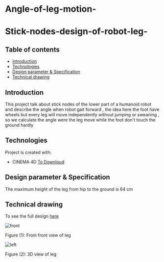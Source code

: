 # Angle-of-leg-motion-



# Stick-nodes-design-of-robot-leg-

## Table of contents
* [Introduction](#Introduction)
* [Technologies](#technologies)
* [Design parameter & Specification ](#Design-parameter-&-Specification)
* [Technical drawing](#Technical-drawing)


## Introduction

This project talk about stick nodes of the lower part of a humanoid robot and describe the angle when robot gait forward ,
the idea here the foot have wheels but every leg will move independently without jumping or sweaning , so we calculate the angle 
were the leg move while the foot don't touch the ground hardly 


## Technologies
Project is created with:
* CINEMA 4D [To Downloud](https://www.maxon.net/en/cinema-4d)

	
## Design parameter & Specification
    
 The maximum height of  the leg from hip to the ground  is 64 cm
     
## Technical drawing

To see the full design [here](https://github.com/Wafaa-Almadhoun/stick-nodes-design-of-robot-leg-/blob/main/stick%20nodes%20leg%20wafaa%20.stl) 


![front](https://user-images.githubusercontent.com/64277741/182006833-601ae938-8d14-4ffb-b9b2-cd8434cef0e6.png)

Figure (1): From front view of leg 

![left](https://user-images.githubusercontent.com/64277741/182006864-c1794737-02c3-4b16-8e74-467851c9a520.png)

Figure (2): 3D view of leg 
